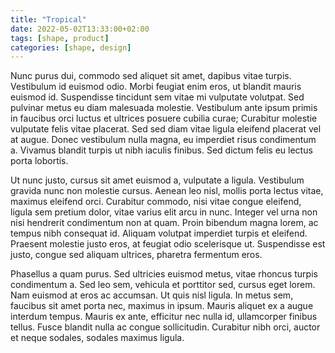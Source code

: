 ```yaml
---
title: "Tropical"
date: 2022-05-02T13:33:00+02:00
tags: [shape, product]
categories: [shape, design]
---
```



Nunc purus dui, commodo sed aliquet sit amet, dapibus vitae turpis. Vestibulum id euismod odio. Morbi feugiat enim eros, ut blandit mauris euismod id. Suspendisse tincidunt sem vitae mi vulputate volutpat. Sed pulvinar metus eu diam malesuada molestie. Vestibulum ante ipsum primis in faucibus orci luctus et ultrices posuere cubilia curae; Curabitur molestie vulputate felis vitae placerat. Sed sed diam vitae ligula eleifend placerat vel at augue. Donec vestibulum nulla magna, eu imperdiet risus condimentum a. Vivamus blandit turpis ut nibh iaculis finibus. Sed dictum felis eu lectus porta lobortis.

Ut nunc justo, cursus sit amet euismod a, vulputate a ligula. Vestibulum gravida nunc non molestie cursus. Aenean leo nisl, mollis porta lectus vitae, maximus eleifend orci. Curabitur commodo, nisi vitae congue eleifend, ligula sem pretium dolor, vitae varius elit arcu in nunc. Integer vel urna non nisi hendrerit condimentum non at quam. Proin bibendum magna lorem, ac tempus nibh consequat id. Aliquam volutpat imperdiet turpis et eleifend. Praesent molestie justo eros, at feugiat odio scelerisque ut. Suspendisse est justo, congue sed aliquam ultrices, pharetra fermentum eros.

Phasellus a quam purus. Sed ultricies euismod metus, vitae rhoncus turpis condimentum a. Sed leo sem, vehicula et porttitor sed, cursus eget lorem. Nam euismod at eros ac accumsan. Ut quis nisl ligula. In metus sem, faucibus sit amet porta nec, maximus in ipsum. Mauris aliquet ex a augue interdum tempus. Mauris ex ante, efficitur nec nulla id, ullamcorper finibus tellus. Fusce blandit nulla ac congue sollicitudin. Curabitur nibh orci, auctor et neque sodales, sodales maximus ligula.